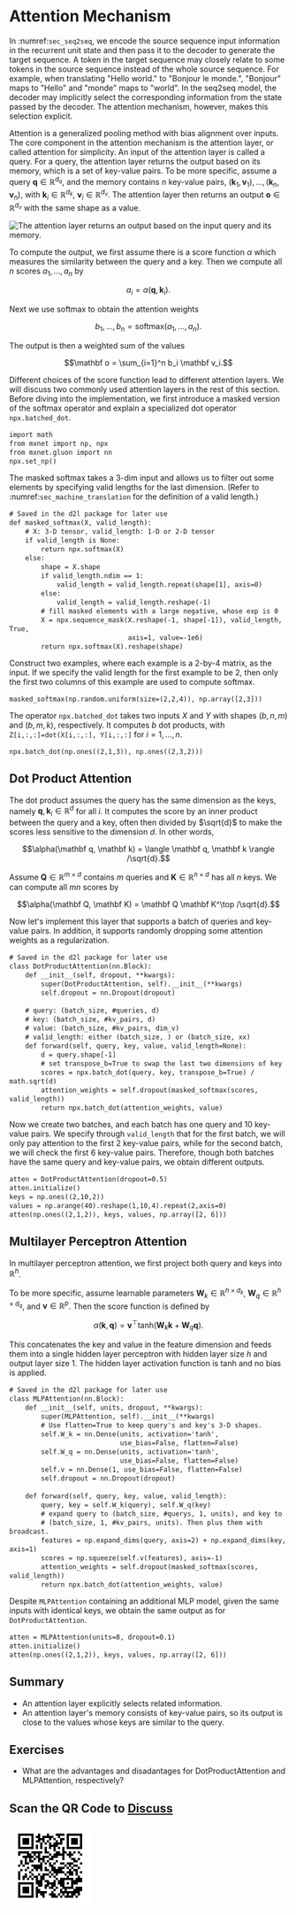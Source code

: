 # Attention Mechanism

In :numref:`sec_seq2seq`, we encode the source sequence input information in the recurrent unit state and then pass it to the decoder to generate the target sequence. A token in the target sequence may closely relate to some tokens in the source sequence instead of the whole source sequence. For example, when translating "Hello world." to "Bonjour le monde.", "Bonjour" maps to "Hello" and "monde" maps to "world". In the seq2seq model, the decoder may implicitly select the corresponding information from the state passed by the decoder. The attention mechanism, however, makes this selection explicit.

Attention is a generalized pooling method with bias alignment over inputs. The core component in the attention mechanism is the attention layer, or called attention for simplicity. An input of the attention layer is called a query. For a query, the attention layer returns the output based on its memory, which is a set of key-value pairs. To be more specific, assume a query $\mathbf{q}\in\mathbb R^{d_q}$, and the memory contains $n$ key-value pairs, $(\mathbf{k}_1, \mathbf{v}_1), \ldots, (\mathbf{k}_n, \mathbf{v}_n)$, with $\mathbf{k}_i\in\mathbb R^{d_k}$, $\mathbf{v}_i\in\mathbb R^{d_v}$. The attention layer then returns an output $\mathbf o\in\mathbb R^{d_v}$ with the same shape as a value.

![The attention layer returns an output based on the input query and its memory.](../img/attention.svg)

To compute the output, we first assume there is a score function $\alpha$ which measures the similarity between the query and a key. Then we compute all $n$ scores $a_1, \ldots, a_n$ by

$$a_i = \alpha(\mathbf q, \mathbf k_i).$$

Next we use softmax to obtain the attention weights

$$b_1, \ldots, b_n = \textrm{softmax}(a_1, \ldots, a_n).$$

The output is then a weighted sum of the values

$$\mathbf o = \sum_{i=1}^n b_i \mathbf v_i.$$

Different choices of the score function lead to different attention layers. We will discuss two commonly used attention layers in the rest of this section. Before diving into the implementation, we first introduce a masked version of the softmax operator and explain a specialized dot operator `npx.batched_dot`.

```{.python .input  n=1}
import math
from mxnet import np, npx
from mxnet.gluon import nn
npx.set_np()
```

The masked softmax takes a 3-dim input and allows us to filter out some elements by specifying valid lengths for the last dimension. (Refer to
:numref:`sec_machine_translation` for the
definition of a valid length.)

```{.python .input  n=6}
# Saved in the d2l package for later use
def masked_softmax(X, valid_length):
    # X: 3-D tensor, valid_length: 1-D or 2-D tensor
    if valid_length is None:
        return npx.softmax(X)
    else:
        shape = X.shape
        if valid_length.ndim == 1:
            valid_length = valid_length.repeat(shape[1], axis=0)
        else:
            valid_length = valid_length.reshape(-1)
        # fill masked elements with a large negative, whose exp is 0
        X = npx.sequence_mask(X.reshape(-1, shape[-1]), valid_length, True,
                              axis=1, value=-1e6)
        return npx.softmax(X).reshape(shape)
```

Construct two examples, where each example is a 2-by-4 matrix, as the input. If we specify the valid length for the first example to be 2, then only the first two columns of this example are used to compute softmax.

```{.python .input  n=5}
masked_softmax(np.random.uniform(size=(2,2,4)), np.array([2,3]))
```

The operator `npx.batched_dot` takes two inputs $X$ and $Y$ with shapes $(b, n, m)$ and $(b, m, k)$, respectively. It computes $b$ dot products, with `Z[i,:,:]=dot(X[i,:,:], Y[i,:,:]` for $i=1,\ldots,n$.

```{.python .input  n=4}
npx.batch_dot(np.ones((2,1,3)), np.ones((2,3,2)))
```

## Dot Product Attention

The dot product assumes the query has the same dimension as the keys, namely $\mathbf q, \mathbf k_i \in\mathbb R^d$ for all $i$. It computes the score by an inner product between the query and a key, often then divided by $\sqrt{d}$ to make the scores less sensitive to the dimension $d$. In other words,

$$\alpha(\mathbf q, \mathbf k) = \langle \mathbf q, \mathbf k \rangle /\sqrt{d}.$$

Assume $\mathbf Q\in\mathbb R^{m\times d}$ contains $m$ queries and $\mathbf K\in\mathbb R^{n\times d}$ has all $n$ keys. We can compute all $mn$ scores by

$$\alpha(\mathbf Q, \mathbf K) = \mathbf Q \mathbf K^\top /\sqrt{d}.$$

Now let's implement this layer that supports a batch of queries and key-value pairs. In addition, it supports randomly dropping some attention weights as a regularization.

```{.python .input  n=5}
# Saved in the d2l package for later use
class DotProductAttention(nn.Block):
    def __init__(self, dropout, **kwargs):
        super(DotProductAttention, self).__init__(**kwargs)
        self.dropout = nn.Dropout(dropout)

    # query: (batch_size, #queries, d)
    # key: (batch_size, #kv_pairs, d)
    # value: (batch_size, #kv_pairs, dim_v)
    # valid_length: either (batch_size, ) or (batch_size, xx)
    def forward(self, query, key, value, valid_length=None):
        d = query.shape[-1]
        # set transpose_b=True to swap the last two dimensions of key
        scores = npx.batch_dot(query, key, transpose_b=True) / math.sqrt(d)
        attention_weights = self.dropout(masked_softmax(scores, valid_length))
        return npx.batch_dot(attention_weights, value)
```

Now we create two batches, and each batch has one query and 10 key-value pairs.  We specify through `valid_length` that for the first batch, we will only pay attention to the first 2 key-value pairs, while for the second batch, we will check the first 6 key-value pairs. Therefore, though both batches have the same query and key-value pairs, we obtain different outputs.

```{.python .input  n=6}
atten = DotProductAttention(dropout=0.5)
atten.initialize()
keys = np.ones((2,10,2))
values = np.arange(40).reshape(1,10,4).repeat(2,axis=0)
atten(np.ones((2,1,2)), keys, values, np.array([2, 6]))
```

## Multilayer Perceptron Attention

In multilayer perceptron attention, we first project both query and keys into $\mathbb R^{h}$.

To be more specific, assume learnable parameters $\mathbf W_k\in\mathbb R^{h\times d_k}$, $\mathbf W_q\in\mathbb R^{h\times d_q}$, and $\mathbf v\in\mathbb R^{p}$.  Then the score function is defined by

$$\alpha(\mathbf k, \mathbf q) = \mathbf v^\top \text{tanh}(\mathbf W_k \mathbf k + \mathbf W_q\mathbf q). $$

This concatenates the key and value in the feature dimension and feeds them into a single hidden layer perceptron with hidden layer size $h$ and output layer size $1$. The hidden layer activation function is tanh and no bias is applied.

```{.python .input  n=7}
# Saved in the d2l package for later use
class MLPAttention(nn.Block):  
    def __init__(self, units, dropout, **kwargs):
        super(MLPAttention, self).__init__(**kwargs)
        # Use flatten=True to keep query's and key's 3-D shapes.
        self.W_k = nn.Dense(units, activation='tanh',
                            use_bias=False, flatten=False)
        self.W_q = nn.Dense(units, activation='tanh',
                            use_bias=False, flatten=False)
        self.v = nn.Dense(1, use_bias=False, flatten=False)
        self.dropout = nn.Dropout(dropout)

    def forward(self, query, key, value, valid_length):
        query, key = self.W_k(query), self.W_q(key)
        # expand query to (batch_size, #querys, 1, units), and key to
        # (batch_size, 1, #kv_pairs, units). Then plus them with broadcast.
        features = np.expand_dims(query, axis=2) + np.expand_dims(key, axis=1)
        scores = np.squeeze(self.v(features), axis=-1)
        attention_weights = self.dropout(masked_softmax(scores, valid_length))
        return npx.batch_dot(attention_weights, value)
```

Despite `MLPAttention` containing an additional MLP model, given the same inputs with identical keys, we obtain the same output as for `DotProductAttention`.

```{.python .input  n=8}
atten = MLPAttention(units=8, dropout=0.1)
atten.initialize()
atten(np.ones((2,1,2)), keys, values, np.array([2, 6]))
```

## Summary

* An attention layer explicitly selects related information.
* An attention layer's memory consists of key-value pairs, so its output is close to the values whose keys are similar to the query.

## Exercises

* What are the advantages and disadantages for DotProductAttention and MLPAttention, respectively?


## Scan the QR Code to [Discuss](https://discuss.mxnet.io/t/attention/4343)

![](../img/qr_attention.svg)
